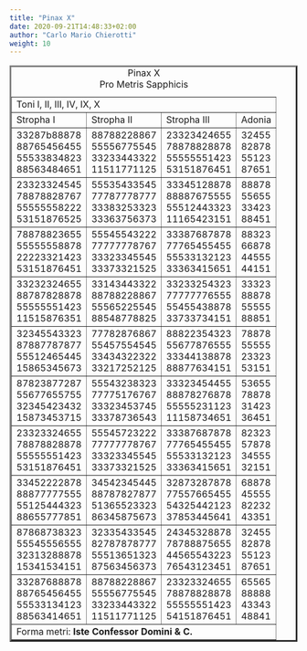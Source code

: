 ```yaml
---
title: "Pinax X"
date: 2020-09-21T14:48:33+02:00
author: "Carlo Mario Chierotti"
weight: 10
---
```



<TABLE BORDER="3" CELLPADDING="5">
<CAPTION>Pinax X <BR>Pro Metris Sapphicis </CAPTION>
<TR>
<TD COLSPAN="4" CLASS="bc">Toni I, II, III, IV, IX, X </TD>
</TR>
<TR>
<TD CLASS="bc">Stropha I </TD>
<TD CLASS="bc">Stropha II </TD>
<TD CLASS="bc">Stropha III </TD>
<TD CLASS="bc">Adonia </TD>
</TR>
<TR>
<TD CLASS="bc">33287b88878<BR>88765456455<BR>55533834823<BR>88563484651</TD>
<TD CLASS="bc">88788228867<BR>55556775545<BR>33233443322<BR>11511771125</TD>
<TD CLASS="bc">23323424655<BR>78878828878<BR>55555551423<BR>53151876451</TD>
<TD CLASS="bc">32455<BR>82878<BR>55123<BR>87651</TD>
</TR>
<TR>
<TD CLASS="bc">23323324545<BR>78878828767<BR>55555558222<BR>53151876525</TD>
<TD CLASS="bc">55535433545<BR>77787778777<BR>33383253323<BR>33363756373</TD>
<TD CLASS="bc">33345128878<BR>88887675555<BR>55512443323<BR>11165423151</TD>
<TD CLASS="bc">88878<BR>55655<BR>33423<BR>88451</TD>
</TR>
<TR>
<TD CLASS="bc">78878823655<BR>55555558878<BR>22223321423<BR>53151876451</TD>
<TD CLASS="bc">55545543222<BR>77777778767<BR>33323345545<BR>33373321525</TD>
<TD CLASS="bc">33387687878<BR>77765455455<BR>55533132123<BR>33363415651</TD>
<TD CLASS="bc">88323<BR>66878<BR>44555<BR>44151</TD>
</TR>
<TR>
<TD CLASS="bc">33232324655<BR>88787828878<BR>55555551423<BR>11515876351</TD>
<TD CLASS="bc">33143443322<BR>88788228867<BR>55565225545<BR>88548778825</TD>
<TD CLASS="bc">33233254323<BR>77777776555<BR>55455438878<BR>33733734151</TD>
<TD CLASS="bc">33323<BR>88878<BR>55555<BR>88851</TD>
</TR>
<TR>
<TD CLASS="bc">32345543323<BR>87887787877<BR>55512465445<BR>15865345673</TD>
<TD CLASS="bc">77782876867<BR>55457554545<BR>33434322322<BR>33217252125</TD>
<TD CLASS="bc">88822354323<BR>55677876555<BR>33344138878<BR>88877634151</TD>
<TD CLASS="bc">78878<BR>55555<BR>23323<BR>53151</TD>
</TR>
<TR>
<TD CLASS="bc">87823877287<BR>55677655755<BR>32345423432<BR>15873453715</TD>
<TD CLASS="bc">55543238323<BR>77775176767<BR>33323453745<BR>33378736543</TD>
<TD CLASS="bc">33323454455<BR>88878276878<BR>55555231123<BR>11158734651</TD>
<TD CLASS="bc">53655<BR>78878<BR>31423<BR>36451</TD>
</TR>
<TR>
<TD CLASS="bc">23323324655<BR>78878828878<BR>55555551423<BR>53151876451</TD>
<TD CLASS="bc">55545723222<BR>77777778767<BR>33323345545<BR>33373321525</TD>
<TD CLASS="bc">33387687878<BR>77765455455<BR>55533132123<BR>33363415651</TD>
<TD CLASS="bc">82323<BR>57878<BR>34555<BR>32151</TD>
</TR>
<TR>
<TD CLASS="bc">33452222878<BR>88877777555<BR>55125444323<BR>88655777851</TD>
<TD CLASS="bc">34542345445<BR>88787827877<BR>51365523323<BR>86345875673</TD>
<TD CLASS="bc">32873287878<BR>77557665455<BR>54325442123<BR>37853445641</TD>
<TD CLASS="bc">68878<BR>45555<BR>82232<BR>43351</TD>
</TR>
<TR>
<TD CLASS="bc">87868738323<BR>55545556555<BR>32313288878<BR>15341534151</TD>
<TD CLASS="bc">32335433545<BR>82787878777<BR>55513651323<BR>87563456373</TD>
<TD CLASS="bc">24345328878<BR>78788875655<BR>44565543223<BR>76543123451</TD>
<TD CLASS="bc">32455<BR>82878<BR>55123<BR>87651</TD>
</TR>
<TR>
<TD CLASS="bc">33287688878<BR>88765456455<BR>55533134123<BR>88563414651</TD>
<TD CLASS="bc">88788228867<BR>55556775545<BR>33233443322<BR>11511771125</TD>
<TD CLASS="bc">23323324655<BR>78878828878<BR>55555551423<BR>54151876451</TD>
<TD CLASS="bc">65565<BR>88888<BR>43343<BR>48841</TD>
</TR>
<TR>
<TD COLSPAN="4" CLASS="bc">Forma metri: <STRONG>Iste Confessor Domini &amp; C.</STRONG> </TD>
</TR>
</TABLE>
